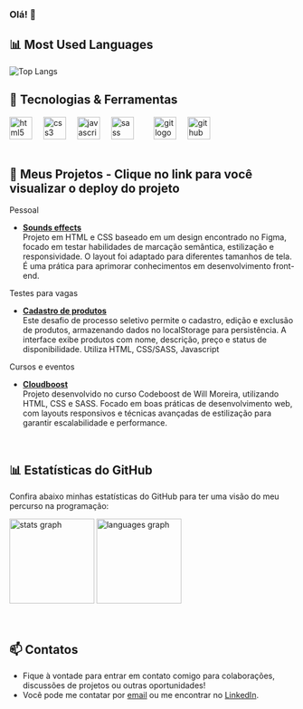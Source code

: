 ### Olá! 👋


## 📊 Most Used Languages

![Top Langs](https://github-readme-stats.vercel.app/api/top-langs/?username=lucasaevaldt&layout=compact&theme=radical)
<h2>🚀 Tecnologias & Ferramentas</h2>

<div align="left">
  <img src="https://cdn.jsdelivr.net/gh/devicons/devicon/icons/html5/html5-original.svg" height="40" alt="html5 logo" />
  <img width="12" />
  <img src="https://cdn.jsdelivr.net/gh/devicons/devicon/icons/css3/css3-original.svg" height="40" alt="css3 logo" />
  <img width="12" />
  <img src="https://cdn.jsdelivr.net/gh/devicons/devicon/icons/javascript/javascript-original.svg" height="40" alt="javascript logo" />
  <img width="12" />
  <img src="https://cdn.jsdelivr.net/gh/devicons/devicon/icons/sass/sass-original.svg" height="40" alt="sass logo" />
  <img width="12" />
  <!-- <img src="https://cdn.jsdelivr.net/gh/devicons/devicon/icons/react/react-original.svg" height="40" alt="react logo" /> -->
  <img width="12" />
  <img src="https://cdn.jsdelivr.net/gh/devicons/devicon/icons/git/git-original.svg" height="40" alt="git logo" />
  <img width="12" />
  <img src="https://cdn.jsdelivr.net/gh/devicons/devicon/icons/github/github-original.svg" height="40" alt="github logo" />
</div>
<br>
<h2>📂 Meus Projetos - Clique no link para você visualizar o deploy do projeto</h2>

Pessoal
- **[Sounds effects](https://lucasaevaldt.github.io/sounds-effects/)**  
  Projeto em HTML e CSS baseado em um design encontrado no Figma, focado em testar habilidades de marcação semântica, estilização e responsividade. O layout foi adaptado para diferentes tamanhos de tela. É uma prática para aprimorar conhecimentos em desenvolvimento front-end.


Testes para vagas
- **[Cadastro de produtos](https://lucasaevaldt.github.io/cadastro-de-produtos/)**  
  Este desafio de processo seletivo permite o cadastro, edição e exclusão de produtos, armazenando dados no localStorage para persistência. A interface exibe produtos com nome, descrição, preço e status de disponibilidade. Utiliza HTML, CSS/SASS, Javascript


Cursos e eventos
- **[Cloudboost](https://lucasaevaldt.github.io/cloudboost/)**  
  Projeto desenvolvido no curso Codeboost de Will Moreira, utilizando HTML, CSS e SASS. Focado em boas práticas de desenvolvimento web, com layouts responsivos e técnicas avançadas de estilização para garantir escalabilidade e performance.
<br>
<h2>📊 Estatísticas do GitHub</h2>

Confira abaixo minhas estatísticas do GitHub para ter uma visão do meu percurso na programação:

<div align="left">
  <img src="https://github-readme-stats.vercel.app/api?username=lucasaevaldt&hide_title=false&hide_rank=false&show_icons=true&include_all_commits=true&count_private=true&disable_animations=false&theme=discord_old_blurple&locale=en&hide_border=false&order=1" height="150" alt="stats graph" />
  <img src="https://github-readme-stats.vercel.app/api/top-langs?username=lucasaevaldt&locale=en&hide_title=false&layout=compact&card_width=320&langs_count=6&theme=discord_old_blurple&hide_border=false&order=2" height="150" alt="languages graph" />
</div>
<br>
<br>
<h2>📫 Contatos</h2>

- Fique à vontade para entrar em contato comigo para colaborações, discussões de projetos ou outras oportunidades!
- Você pode me contatar por [email](lucasantonioevaldt@gmail.com) ou me encontrar no [LinkedIn](https://www.linkedin.com/in/lucasantonioevaldt/).

<!--
**lucasaevaldt/lucasaevaldt** is a ✨ _special_ ✨ repository because its `README.md` (this file) appears on your GitHub profile.

Here are some ideas to get you started:

- 🔭 I’m currently working on ...
- 🌱 I’m currently learning ...
- 👯 I’m looking to collaborate on ...
- 🤔 I’m looking for help with ...
- 💬 Ask me about ...
- 📫 How to reach me: ...
- 😄 Pronouns: ...
- ⚡ Fun fact: ...
-->
